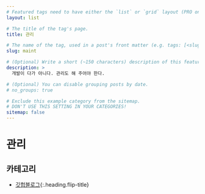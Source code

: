 ```yaml
---
# Featured tags need to have either the `list` or `grid` layout (PRO only).
layout: list

# The title of the tag's page.
title: 관리

# The name of the tag, used in a post's front matter (e.g. tags: [<slug>]).
slug: maint

# (Optional) Write a short (~150 characters) description of this featured tag.
description: >
  개발이 다가 아니다. 관리도 해 주어야 한다.

# (Optional) You can disable grouping posts by date.
# no_groups: true

# Exclude this example category from the sitemap.
# DON'T USE THIS SETTING IN YOUR CATEGORIES!
sitemap: false
---
```


# 관리

## 카테고리

* [깃헙블로그]{:.heading.flip-title}

[깃헙블로그]: /blog/
